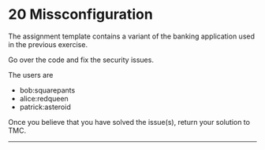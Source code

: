 
# 20 Missconfiguration

<p>The assignment template contains a variant of the
banking application used in the previous exercise. </p><p>Go over the code and fix the security issues.</p><p>The users are</p><ul>
<li>bob:squarepants</li>
<li>alice:redqueen</li>
<li>patrick:asteroid</li>
</ul><p>Once you believe that you have solved the issue(s), return your solution to
TMC.</p>

---

